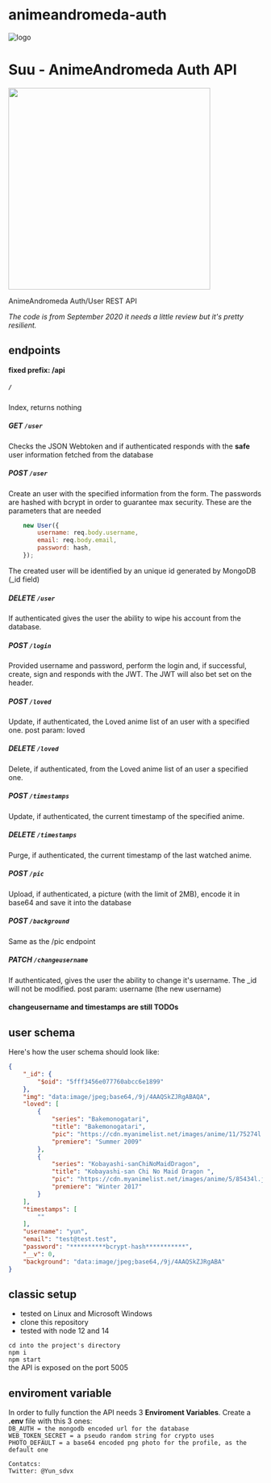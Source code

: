 # animeandromeda-auth

![logo](https://www.animeandromeda.net/static/media/Illustration.23741024.webp)

# Suu - AnimeAndromeda Auth API
<img src="https://i.ibb.co/5nv0qkr/suuuuuu.png" width="400">

AnimeAndromeda Auth/User REST API

*The code is from September 2020 it needs a little review but it's pretty resilient.*

## endpoints
**fixed prefix: /api**

##### `/`  
Index, returns nothing

##### GET `/user` 
Checks the JSON Webtoken and if authenticated responds with the **safe** user information fetched from the database

##### POST `/user`
Create an user with the specified information from the form.
The passwords are hashed with bcrypt in order to guarantee max security.
These are the parameters that are needed
```javascript
    new User({
        username: req.body.username,
        email: req.body.email,
        password: hash,
    });
```
The created user will be identified by an unique id generated by MongoDB (_id field)

##### DELETE `/user`
If authenticated gives the user the ability to wipe his account from the database.

##### POST `/login`
Provided username and password, perform the login and, if successful, create, sign and responds with the JWT.
The JWT will also bet set on the header.

##### POST `/loved`
Update, if authenticated, the Loved anime list of an user with a specified one.
post param: loved

##### DELETE `/loved`
Delete, if authenticated, from the Loved anime list of an user a specified one.

##### POST `/timestamps`
Update, if authenticated, the current timestamp of the specified anime.

##### DELETE `/timestamps`
Purge, if authenticated, the current timestamp of the last watched anime.

##### POST `/pic`
Upload, if authenticated, a picture (with the limit of 2MB), encode it in base64 and save it into the database

##### POST `/background`
Same as the /pic endpoint

##### PATCH `/changeusername`
If authenticated, gives the user the ability to change it's username.
The _id will not be modified.
post param: username (the new username)

#### changeusername and timestamps are still TODOs

## user schema
Here's how the user schema should look like:
```json
{
    "_id": {
        "$oid": "5fff3456e077760abcc6e1899"
    },
    "img": "data:image/jpeg;base64,/9j/4AAQSkZJRgABAQA",
    "loved": [
        {
            "series": "Bakemonogatari",
            "title": "Bakemonogatari",
            "pic": "https://cdn.myanimelist.net/images/anime/11/75274l.jpg",
            "premiere": "Summer 2009"
        },
        {
            "series": "Kobayashi-sanChiNoMaidDragon",
            "title": "Kobayashi-san Chi No Maid Dragon ",
            "pic": "https://cdn.myanimelist.net/images/anime/5/85434l.jpg",
            "premiere": "Winter 2017"
        }
    ],
    "timestamps": [
        ""
    ],
    "username": "yun",
    "email": "test@test.test",
    "password": "**********bcrypt-hash***********",
    "__v": 0,
    "background": "data:image/jpeg;base64,/9j/4AAQSkZJRgABA"
}
```

## classic setup
- tested on Linux and Microsoft Windows
- clone this repository
- tested with node 12 and 14

`cd into the project's directory`  
`npm i`  
`npm start`  
the API is exposed on the port 5005

## enviroment variable
In order to fully function the API needs 3 **Enviroment Variables**.
Create a **.env** file with this 3 ones:  
`DB_AUTH = the mongodb encoded url for the database`  
`WEB_TOKEN_SECRET = a pseudo random string for crypto uses`  
`PHOTO_DEFAULT = a base64 encoded png photo for the profile, as the default one` 
```
Contatcs:  
Twitter: @Yun_sdvx
